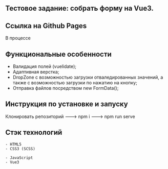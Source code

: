 ## Тестовое задание: собрать форму на Vue3.

## Ссылка на Github Pages

В процессе

## Функциональные особенности

- Валидация полей (vuelidate);
- Адаптивная верстка;
- DropZone с возможностью загрузки отваледированных значений, а также с возможностью загрузки по нажатию на кнопку;
- Отправка файлов посредством new FormData();

## Инструкция по установке и запуску

Клонировать репозиторий ---> npm i ---> npm run serve

## Стэк технологий

```
- HTML5
- CSS3 (SCSS)
```

```JS
- JavaScript
- Vue3
```
